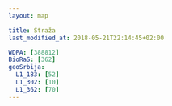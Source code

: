 ```yaml
---
layout: map

title: Straža
last_modified_at: 2018-05-21T22:14:45+02:00

WDPA: [388812]
BioRaS: [362]
geoSrbija:
  L1_183: [52]
  L1_302: [10]
  L1_362: [70]
---
```

